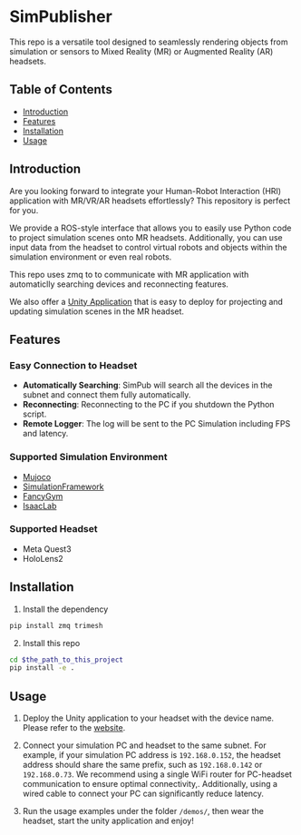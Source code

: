# SimPublisher

This repo is a versatile tool designed to seamlessly rendering objects from simulation or sensors to Mixed Reality (MR) or Augmented Reality (AR) headsets.

## Table of Contents
- [Introduction](#Introduction)
- [Features](#Features)
- [Installation](#Installation)
- [Usage](#Usage)

## Introduction

Are you looking forward to integrate your Human-Robot Interaction (HRI) application with MR/VR/AR headsets effortlessly?
This repository is perfect for you.

We provide a ROS-style interface that allows you to easily use Python code to project simulation scenes onto MR headsets. Additionally, you can use input data from the headset to control virtual robots and objects within the simulation environment or even real robots.

This repo uses zmq to to communicate with MR application with automaticlly searching devices and reconnecting features.

We also offer a [Unity Application](https://github.com/intuitive-robots/IRXR-Unity) that is easy to deploy for projecting and updating simulation scenes in the MR headset.

## Features

### Easy Connection to Headset

- **Automatically Searching**: SimPub will search all the devices in the subnet and connect them fully automatically.
- **Reconnecting**: Reconnecting to the PC if you shutdown the Python script.
- **Remote Logger**: The log will be sent to the PC Simulation including FPS and latency.

### Supported Simulation Environment

- [Mujoco](https://mujoco.readthedocs.io/en/stable/overview.html)
- [SimulationFramework](https://github.com/ALRhub/SimulationFrameworkPublic)
- [FancyGym](https://github.com/ALRhub/fancy_gym)
- [IsaacLab](https://github.com/isaac-sim/IsaacLab)

### Supported Headset

- Meta Quest3
- HoloLens2

## Installation

1. Install the dependency
```bash
pip install zmq trimesh
```

2. Install this repo
```bash
cd $the_path_to_this_project
pip install -e .
```

## Usage

1. Deploy the Unity application to your headset with the device name.
Please refer to the [website](https://github.com/intuitive-robots/IRXR-Unity).

2. Connect your simulation PC and headset to the same subnet. 
For example, if your simulation PC address is `192.168.0.152`, 
the headset address should share the same prefix, such as `192.168.0.142` or `192.168.0.73`.
We recommend using a single WiFi router for PC-headset communication to ensure optimal connectivity,.
Additionally, using a wired cable to connect your PC can significantly reduce latency.

3. Run the usage examples under the folder `/demos/`, then wear the headset, start the unity application and enjoy!
